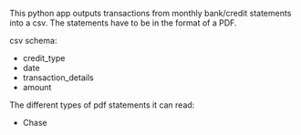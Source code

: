 This python app outputs transactions from monthly bank/credit statements into a csv.
The statements have to be in the format of a PDF.

csv schema:
- credit_type
- date
- transaction_details
- amount

The different types of pdf statements it can read:
- Chase

